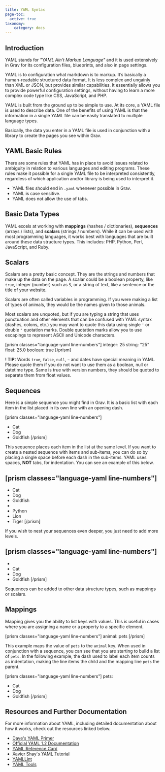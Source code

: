 ```yaml
---
title: YAML Syntax
page-toc:
  active: true
taxonomy:
    category: docs
---
```


Introduction
-----

YAML stands for _"YAML Ain't Markup Language"_ and it is used extensively in Grav for its configuration files, blueprints, and also in page settings.

YAML is to configuration what markdown is to markup. It’s basically a human-readable structured data format. It is less complex and ungainly than XML or JSON, but provides similar capabilities. It essentially allows you to provide powerful configuration settings, without having to learn a more complex code type like CSS, JavaScript, and PHP.

YAML is built from the ground up to be simple to use. At its core, a YAML file is used to describe data. One of the benefits of using YAML is that the information in a single YAML file can be easily translated to multiple language types.

Basically, the data you enter in a YAML file is used in conjunction with a library to create the pages you see within Grav.

YAML Basic Rules
-----

There are some rules that YAML has in place to avoid issues related to ambiguity in relation to various languages and editing programs. These rules make it possible for a single YAML file to be interpreted consistently, regardless of which application and/or library is being used to interpret it.

* YAML files should end in `.yaml` whenever possible in Grav.
* YAML is case sensitive.
* YAML does not allow the use of tabs.

Basic Data Types
-----

YAML excels at working with **mappings** (hashes / dictionaries), **sequences** (arrays / lists), and **scalars** (strings / numbers). While it can be used with most programming languages, it works best with languages that are built around these data structure types. This includes: PHP, Python, Perl, JavaScript, and Ruby.

## Scalars

Scalars are a pretty basic concept. They are the strings and numbers that make up the data on the page. A scalar could be a boolean property, like `true`, integer (number) such as `5`, or a string of text, like a sentence or the title of your website.

Scalars are often called variables in programming. If you were making a list of types of animals, they would be the names given to those animals.

Most scalars are unquoted, but if you are typing a string that uses punctuation and other elements that can be confused with YAML syntax (dashes, colons, etc.) you may want to quote this data using single `'` or double `"` quotation marks. Double quotation marks allow you to use escapings to represent ASCII and Unicode characters.

[prism classes="language-yaml line-numbers"]
integer: 25
string: "25"
float: 25.0
boolean: true
[/prism]

! **TIP:** Words `true`, `false`, `null`, `~` and dates have special meaning in YAML. Please quote them if you do not want to use them as a boolean, null or datetime type. Same is true with version numbers, they should be quoted to separate them from float values.

## Sequences

Here is a simple sequence you might find in Grav. It is a basic list with each item in the list placed in its own line with an opening dash.

[prism classes="language-yaml line-numbers"]
- Cat
- Dog
- Goldfish
[/prism]

This sequence places each item in the list at the same level. If you want to create a nested sequence with items and sub-items, you can do so by placing a single space before each dash in the sub-items. YAML uses spaces, **NOT** tabs, for indentation. You can see an example of this below.

[prism classes="language-yaml line-numbers"]
-
 - Cat
 - Dog
 - Goldfish
-
 - Python
 - Lion
 - Tiger
[/prism]

If you wish to nest your sequences even deeper, you just need to add more levels.

[prism classes="language-yaml line-numbers"]
-
 -
  - Cat
  - Dog
  - Goldfish
[/prism]

Sequences can be added to other data structure types, such as mappings or scalars.

## Mappings

Mapping gives you the ability to list keys with values. This is useful in cases where you are assigning a name or a property to a specific element.

[prism classes="language-yaml line-numbers"]
animal: pets
[/prism]

This example maps the value of `pets` to the `animal` key. When used in conjunction with a sequence, you can see that you are starting to build a list of `pets`. In the following example, the dash used to label each item counts as indentation, making the line items the child and the mapping line `pets` the parent.

[prism classes="language-yaml line-numbers"]
pets:
 - Cat
 - Dog
 - Goldfish
[/prism]

Resources and Further Documentation
-----

For more information about YAML, including detailed documentation about how it works, check out the resources linked below.

* [Dave's YAML Primer](https://github.com/darvid/trine/wiki/YAML-Primer)
* [Official YAML 1.2 Documentation](https://yaml.org/spec/1.2/spec.html)
* [YAML Reference Card](https://yaml.org/refcard.html)
* [Xavier Shay's YAML Tutorial](http://rhnh.net/2011/01/31/yaml-tutorial)
* [YAMLLint](https://www.yamllint.com/)
* [YAML Tools](https://yamline.com/)
